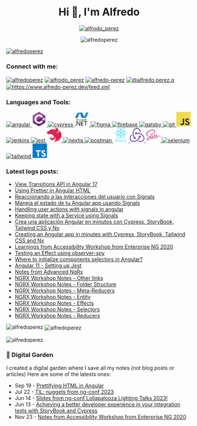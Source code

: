 <h1 align="center">Hi 👋, I'm Alfredo</h1>
<p align="center"> <a href="https://twitter.com/alfrodo_perez" target="blank"><img src="https://img.shields.io/twitter/follow/alfrodo_perez?logo=twitter&style=for-the-badge" alt="alfrodo_perez" /></a> </p>


<p align="center"> <img src="https://komarev.com/ghpvc/?username=alfredoperez&label=Profile%20views&color=0e75b6&style=flat" alt="alfredoperez" /> </p>

<p align="left"> <a href="https://github.com/ryo-ma/github-profile-trophy"><img src="https://github-profile-trophy.vercel.app/?username=alfredoperez" alt="alfredoperez" /></a> </p>



<h3 align="left">Connect with me:</h3>
<p align="left">
<a href="https://dev.to/alfredoperez" target="blank"><img align="center" src="https://raw.githubusercontent.com/rahuldkjain/github-profile-readme-generator/master/src/images/icons/Social/devto.svg" alt="alfredoperez" height="30" width="40" /></a>
<a href="https://twitter.com/alfrodo_perez" target="blank"><img align="center" src="https://raw.githubusercontent.com/rahuldkjain/github-profile-readme-generator/master/src/images/icons/Social/twitter.svg" alt="alfrodo_perez" height="30" width="40" /></a>
<a href="https://linkedin.com/in/alfredo-perez" target="blank"><img align="center" src="https://raw.githubusercontent.com/rahuldkjain/github-profile-readme-generator/master/src/images/icons/Social/linked-in-alt.svg" alt="alfredo-perez" height="30" width="40" /></a>
<a href="https://medium.com/@alfredo.perez.q" target="blank"><img align="center" src="https://raw.githubusercontent.com/rahuldkjain/github-profile-readme-generator/master/src/images/icons/Social/medium.svg" alt="@alfredo.perez.q" height="30" width="40" /></a>
<a href="/https://www.alfredo-perez.dev/feed.xml" target="blank"><img align="center" src="https://raw.githubusercontent.com/rahuldkjain/github-profile-readme-generator/master/src/images/icons/Social/rss.svg" alt="https://www.alfredo-perez.dev/feed.xml" height="30" width="40" /></a>
</p>



<h3 align="left">Languages and Tools:</h3>
<p align="left"> <a href="https://angular.io" target="_blank" rel="noreferrer"> <img src="https://angular.io/assets/images/logos/angular/angular.svg" alt="angular" width="40" height="40"/> </a> <a href="https://www.w3schools.com/cs/" target="_blank" rel="noreferrer"> <img src="https://raw.githubusercontent.com/devicons/devicon/master/icons/csharp/csharp-original.svg" alt="csharp" width="40" height="40"/> </a> <a href="https://www.cypress.io" target="_blank" rel="noreferrer"> <img src="https://raw.githubusercontent.com/simple-icons/simple-icons/6e46ec1fc23b60c8fd0d2f2ff46db82e16dbd75f/icons/cypress.svg" alt="cypress" width="40" height="40"/> </a> <a href="https://dotnet.microsoft.com/" target="_blank" rel="noreferrer"> <img src="https://raw.githubusercontent.com/devicons/devicon/master/icons/dot-net/dot-net-original-wordmark.svg" alt="dotnet" width="40" height="40"/> </a> <a href="https://www.figma.com/" target="_blank" rel="noreferrer"> <img src="https://www.vectorlogo.zone/logos/figma/figma-icon.svg" alt="figma" width="40" height="40"/> </a> <a href="https://firebase.google.com/" target="_blank" rel="noreferrer"> <img src="https://www.vectorlogo.zone/logos/firebase/firebase-icon.svg" alt="firebase" width="40" height="40"/> </a> <a href="https://www.gatsbyjs.com/" target="_blank" rel="noreferrer"> <img src="https://www.vectorlogo.zone/logos/gatsbyjs/gatsbyjs-icon.svg" alt="gatsby" width="40" height="40"/> </a> <a href="https://git-scm.com/" target="_blank" rel="noreferrer"> <img src="https://www.vectorlogo.zone/logos/git-scm/git-scm-icon.svg" alt="git" width="40" height="40"/> </a> <a href="https://developer.mozilla.org/en-US/docs/Web/JavaScript" target="_blank" rel="noreferrer"> <img src="https://raw.githubusercontent.com/devicons/devicon/master/icons/javascript/javascript-original.svg" alt="javascript" width="40" height="40"/> </a> <a href="https://www.jenkins.io" target="_blank" rel="noreferrer"> <img src="https://www.vectorlogo.zone/logos/jenkins/jenkins-icon.svg" alt="jenkins" width="40" height="40"/> </a> <a href="https://jestjs.io" target="_blank" rel="noreferrer"> <img src="https://www.vectorlogo.zone/logos/jestjsio/jestjsio-icon.svg" alt="jest" width="40" height="40"/> </a> <a href="https://nestjs.com/" target="_blank" rel="noreferrer"> <img src="https://raw.githubusercontent.com/devicons/devicon/master/icons/nestjs/nestjs-plain.svg" alt="nestjs" width="40" height="40"/> </a> <a href="https://nextjs.org/" target="_blank" rel="noreferrer"> <img src="https://cdn.worldvectorlogo.com/logos/nextjs-2.svg" alt="nextjs" width="40" height="40"/> </a> <a href="https://postman.com" target="_blank" rel="noreferrer"> <img src="https://www.vectorlogo.zone/logos/getpostman/getpostman-icon.svg" alt="postman" width="40" height="40"/> </a> <a href="https://reactjs.org/" target="_blank" rel="noreferrer"> <img src="https://raw.githubusercontent.com/devicons/devicon/master/icons/react/react-original-wordmark.svg" alt="react" width="40" height="40"/> </a> <a href="https://redux.js.org" target="_blank" rel="noreferrer"> <img src="https://raw.githubusercontent.com/devicons/devicon/master/icons/redux/redux-original.svg" alt="redux" width="40" height="40"/> </a> <a href="https://sass-lang.com" target="_blank" rel="noreferrer"> <img src="https://raw.githubusercontent.com/devicons/devicon/master/icons/sass/sass-original.svg" alt="sass" width="40" height="40"/> </a> <a href="https://www.selenium.dev" target="_blank" rel="noreferrer"> <img src="https://raw.githubusercontent.com/detain/svg-logos/780f25886640cef088af994181646db2f6b1a3f8/svg/selenium-logo.svg" alt="selenium" width="40" height="40"/> </a> <a href="https://tailwindcss.com/" target="_blank" rel="noreferrer"> <img src="https://www.vectorlogo.zone/logos/tailwindcss/tailwindcss-icon.svg" alt="tailwind" width="40" height="40"/> </a> <a href="https://www.typescriptlang.org/" target="_blank" rel="noreferrer"> <img src="https://raw.githubusercontent.com/devicons/devicon/master/icons/typescript/typescript-original.svg" alt="typescript" width="40" height="40"/> </a> </p>


### Latest logs posts:
<!-- BLOG-POST-LIST:START -->
- [View Transitions API in Angular 17](https://medium.com/ngconf/view-transitions-api-in-angular-17-1d1ea8bb2703?source=rss-38963be9c57a------2)
- [Using Prettier in Angular HTML](https://medium.com/ngconf/using-prettier-in-angular-html-52efa7af625b?source=rss-38963be9c57a------2)
- [Reaccionando a las interacciones del usuario con Signals](https://medium.com/ngconf/reaccionando-a-las-interacciones-del-usuario-con-signals-edcb42a69c74?source=rss-38963be9c57a------2)
- [Maneja el estado de tu Angular app usando Signals](https://medium.com/ngconf/maneja-el-estado-de-tu-angular-app-usando-signals-d3968fe636ad?source=rss-38963be9c57a------2)
- [Handling user actions with signals in angular](https://medium.com/ngconf/handling-user-actions-with-signals-in-angular-ff40bb63e857?source=rss-38963be9c57a------2)
- [Keeping state with a Service using Signals](https://medium.com/ngconf/keeping-state-with-a-service-using-signals-bee652158ecf?source=rss-38963be9c57a------2)
- [Crea una aplicación Angular en minutos con Cypress, StoryBook, Tailwind CSS y Nx](https://medium.com/ngconf/crea-una-aplicaci%C3%B3n-angular-en-minutos-con-cypress-storybook-tailwind-css-y-nx-d89293ca0936?source=rss-38963be9c57a------2)
- [Creating an Angular app in minutes with Cypress, StoryBook, Tailwind CSS and Nx](https://medium.com/ngconf/creating-an-angular-app-in-minutes-with-cypress-storybook-tailwind-css-and-nx-2105fb22f3e1?source=rss-38963be9c57a------2)
- [Learnings from Accessibility Workshop from Enterprise NG 2020](https://dev.to/alfredoperez/learnings-from-accessibility-workshop-from-enterprise-ng-2020-2k57)
- [Testing an Effect using observer-spy](https://dev.to/alfredoperez/testing-an-effect-using-observer-spy-4anj)
- [Where to initialize components selectors in Angular?](https://dev.to/alfredoperez/where-to-initialize-components-selectors-in-angular-a0g)
- [Angular 11 - Setting up Jest](https://dev.to/alfredoperez/angular-10-setting-up-jest-2m0l)
- [Notes from Advanced NgRx](https://dev.to/alfredoperez/notes-from-advanced-ngrx-43c4)
- [NGRX Workshop Notes - Other links](https://dev.to/alfredoperez/ngrx-workshop-notes-other-links-43o6)
- [NGRX Workshop Notes - Folder Structure](https://dev.to/alfredoperez/ngrx-workshop-notes-folder-structure-3ame)
- [NGRX Workshop Notes - Meta-Reducers](https://dev.to/alfredoperez/ngrx-workshop-notes-meta-reducers-4b36)
- [NGRX Workshop Notes - Entity](https://dev.to/alfredoperez/ngrx-workshop-notes-entity-26f2)
- [NGRX Workshop Notes - Effects](https://dev.to/alfredoperez/ngrx-workshop-notes-effects-ief)
- [NGRX Workshop Notes - Selectors](https://dev.to/alfredoperez/ngrx-workshop-notes-selectors-3n3k)
- [NGRX Workshop Notes - Reducers](https://dev.to/alfredoperez/ngrx-workshop-notes-reducers-5cn2)
<!-- BLOG-POST-LIST:END -->


<p><img align="left" src="https://github-readme-stats.vercel.app/api/top-langs?username=alfredoperez&show_icons=true&locale=en&layout=compact" alt="alfredoperez" /></p>

<p>&nbsp;<img align="center" src="https://github-readme-stats.vercel.app/api?username=alfredoperez&show_icons=true&locale=en" alt="alfredoperez" /></p>

<p><img align="center" src="https://github-readme-streak-stats.herokuapp.com/?user=alfredoperez&" alt="alfredoperez" /></p>


### 🌳 Digital Garden
I created a digital garden where I save all my notes (not blog posts or articles) Here are some of the latests ones:

<!--START_SECTION:feed-->

<!--END_SECTION:feed-->

<!-- feed start -->
- Sep 19 - [Prettifying HTML in Angular](https://alfredo-perez.dev/prettifying-html-in-angular)
- Jul 22 - [TIL: nuggets from ng-conf 2023](https://alfredo-perez.dev/til-nuggets-from-ng-conf-2023)
- Jun 14 - [Slides from ng-conf Lollapalooza Lighting Talks 2023!](https://alfredo-perez.dev/slides-from-ng-conf-lollapalooza-lighting-talks-2023)
- Jun 13 - [Achieving a better developer experience in your integration tests with StoryBook and Cypress](https://alfredo-perez.dev/achieving-a-better-developer-experience-in-your-integration-tests-with-storybook-and-cypress)
- Nov 23 - [Notes from Accessibility Workshop from Enterprise NG 2020](https://alfredo-perez.dev/notes-from-accessibility-workshop-from-enterprise-ng-2020)
<!-- feed end -->